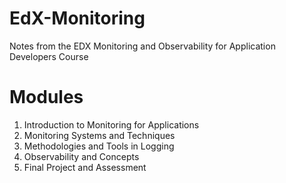# EdX-Monitoring
Notes from the EDX Monitoring and Observability for Application Developers Course

# Modules

1. Introduction to Monitoring for Applications
2. Monitoring Systems and Techniques
3. Methodologies and Tools in Logging
4. Observability and Concepts
5. Final Project and Assessment
